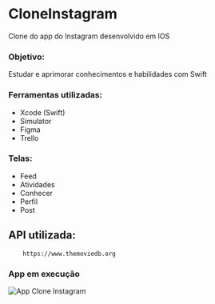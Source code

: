 # CloneInstagram
Clone do app do Instagram desenvolvido em IOS

### Objetivo: 
Estudar e aprimorar conhecimentos e habilidades com Swift

### Ferramentas utilizadas:
- Xcode (Swift)
- Simulator
- Figma
- Trello

### Telas:<br>
- Feed<br>
- Atividades<br>
- Conhecer<br>
- Perfil<br>
- Post<br>

## API utilizada:

        https://www.themoviedb.org  
        
### App em execução
![App Clone Instagram](https://drive.google.com/file/d/1BU0V2JmI7e7UaVZD374tUUQeaAQmPB0j/view)
